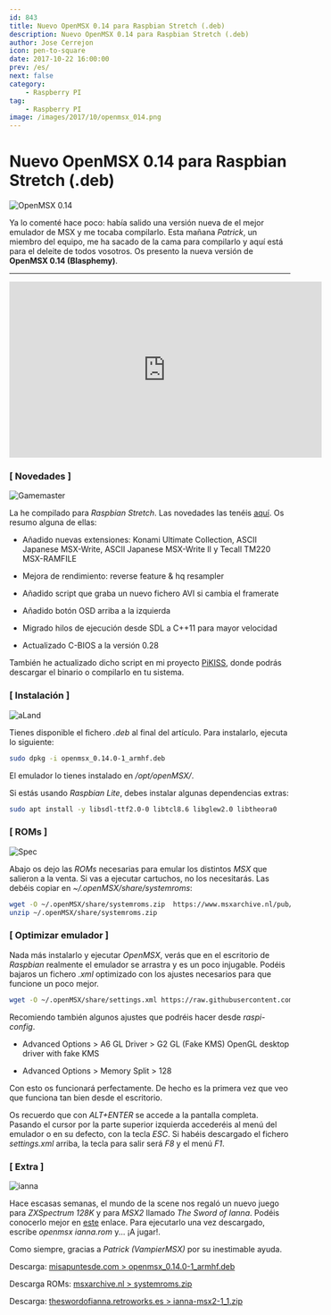 ```yaml
---
id: 843
title: Nuevo OpenMSX 0.14 para Raspbian Stretch (.deb)
description: Nuevo OpenMSX 0.14 para Raspbian Stretch (.deb)
author: Jose Cerrejon
icon: pen-to-square
date: 2017-10-22 16:00:00
prev: /es/
next: false
category:
    - Raspberry PI
tag:
    - Raspberry PI
image: /images/2017/10/openmsx_014.png
---
```


# Nuevo OpenMSX 0.14 para Raspbian Stretch (.deb)

![OpenMSX 0.14](/images/2017/10/openmsx_014.png "OpenMSX 0.14")

Ya lo comenté hace poco: había salido una versión nueva de el mejor emulador de MSX y me tocaba compilarlo. Esta mañana _Patrick_, un miembro del equipo, me ha sacado de la cama para compilarlo y aquí está para el deleite de todos vosotros. Os presento la nueva versión de **OpenMSX 0.14 (Blasphemy)**.

---

<iframe width="560" height="315" src="https://www.youtube.com/embed/z3vvoXpfbws" frameborder="0" allowfullscreen></iframe>

### [ Novedades ]

![Gamemaster](/images/msx_GameMaster.jpg)

La he compilado para _Raspbian Stretch_. Las novedades las tenéis [aquí](https://raw.githubusercontent.com/openMSX/openMSX/RELEASE_0_14_0/doc/release-notes.txt). Os resumo alguna de ellas:

-   Añadido nuevas extensiones: Konami Ultimate Collection, ASCII Japanese MSX-Write, ASCII Japanese MSX-Write II y Tecall TM220 MSX-RAMFILE

-   Mejora de rendimiento: reverse feature & hq resampler

-   Añadido script que graba un nuevo fichero AVI si cambia el framerate

-   Añadido botón OSD arriba a la izquierda

-   Migrado hilos de ejecución desde SDL a C++11 para mayor velocidad

-   Actualizado C-BIOS a la versión 0.28

También he actualizado dicho script en mi proyecto [PiKISS](https://github.com/jmcerrejon/PiKISS), donde podrás descargar el binario o compilarlo en tu sistema.

### [ Instalación ]

![aLand](/images/msx_AtleticLand.jpg)

Tienes disponible el fichero _.deb_ al final del artículo. Para instalarlo, ejecuta lo siguiente:

```bash
sudo dpkg -i openmsx_0.14.0-1_armhf.deb
```

El emulador lo tienes instalado en _/opt/openMSX/_.

Si estás usando _Raspbian Lite_, debes instalar algunas dependencias extras:

```bash
sudo apt install -y libsdl-ttf2.0-0 libtcl8.6 libglew2.0 libtheora0
```

### [ ROMs ]

![Spec](/images/2014/03/svi-728.jpg)

Abajo os dejo las _ROMs_ necesarias para emular los distintos _MSX_ que salieron a la venta. Si vas a ejecutar cartuchos, no los necesitarás. Las debéis copiar en _~/.openMSX/share/systemroms_:

```bash
wget -O ~/.openMSX/share/systemroms.zip  https://www.msxarchive.nl/pub/msx/emulator/openMSX/systemroms.zip
unzip ~/.openMSX/share/systemroms.zip
```

### [ Optimizar emulador ]

Nada más instalarlo y ejecutar _OpenMSX_, verás que en el escritorio de _Raspbian_ realmente el emulador se arrastra y es un poco injugable. Podéis bajaros un fichero _.xml_ optimizado con los ajustes necesarios para que funcione un poco mejor.

```bash
wget -O ~/.openMSX/share/settings.xml https://raw.githubusercontent.com/jmcerrejon/PiKISS/master/res/settings.xml
```

Recomiendo también algunos ajustes que podréis hacer desde _raspi-config_.

-   Advanced Options > A6 GL Driver > G2 GL (Fake KMS) OpenGL desktop driver with fake KMS

-   Advanced Options > Memory Split > 128

Con esto os funcionará perfectamente. De hecho es la primera vez que veo que funciona tan bien desde el escritorio.

Os recuerdo que con _ALT+ENTER_ se accede a la pantalla completa. Pasando el cursor por la parte superior izquierda accederéis al menú del emulador o en su defecto, con la tecla _ESC_. Si habéis descargado el fichero _settings.xml_ arriba, la tecla para salir será _F8_ y el menú _F1_.

### [ Extra ]

![ianna](/images/2017/10/ianna.png)

Hace escasas semanas, el mundo de la scene nos regaló un nuevo juego para _ZXSpectrum 128K_ y para _MSX2_ llamado _The Sword of Ianna_. Podéis conocerlo mejor en [este](https://theswordofianna.retroworks.es/) enlace. Para ejecutarlo una vez descargado, escribe _openmsx ianna.rom_ y... ¡A jugar!.

Como siempre, gracias a _Patrick (VampierMSX)_ por su inestimable ayuda.

Descarga: [misapuntesde.com > openmsx_0.14.0-1_armhf.deb](/res/openmsx_0.14.0-1_armhf.deb)

Descarga ROMs: [msxarchive.nl > systemroms.zip](https://www.msxarchive.nl/pub/msx/emulator/openMSX/systemroms.zip)

Descarga: [theswordofianna.retroworks.es > ianna-msx2-1_1.zip](https://www.retroworks.es/php/download.php?file=ianna-msx2-1_1.zip)
